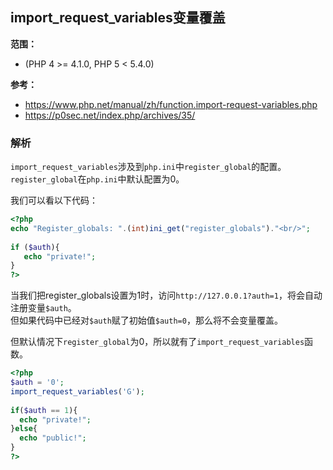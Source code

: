 ## import_request_variables变量覆盖

**范围：**
- (PHP 4 >= 4.1.0, PHP 5 < 5.4.0)

**参考：**
- https://www.php.net/manual/zh/function.import-request-variables.php
- https://p0sec.net/index.php/archives/35/

### 解析

`import_request_variables`涉及到`php.ini`中`register_global`的配置。`register_global`在`php.ini`中默认配置为0。  
  
我们可以看以下代码：
```php
<?php  
echo "Register_globals: ".(int)ini_get("register_globals")."<br/>";  
  
if ($auth){  
   echo "private!";  
}  
?>
```
当我们把register_globals设置为1时，访问`http://127.0.0.1?auth=1`，将会自动注册变量`$auth`。  
但如果代码中已经对`$auth`赋了初始值`$auth=0`，那么将不会变量覆盖。
  
但默认情况下`register_global`为0，所以就有了`import_request_variables`函数。
```php
<?php  
$auth = '0';  
import_request_variables('G');  
  
if($auth == 1){  
  echo "private!";  
}else{  
  echo "public!";  
}  
?>  
```
